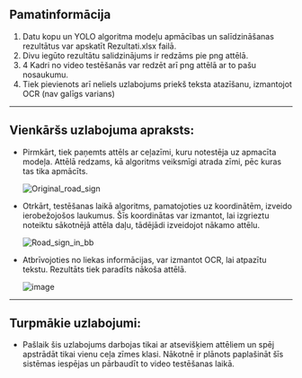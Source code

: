 Pamatinformācija
-
1) Datu kopu un YOLO algoritma modeļu apmācības un salīdzināšanas rezultātus var apskatīt Rezultati.xlsx failā.
2) Divu iegūto rezultātu salidzinājums ir redzāms pie png attēlā.
3) 4 Kadri no video testēšanās var redzēt arī png attēlā ar to pašu nosaukumu.
4) Tiek pievienots arī neliels uzlabojums priekš teksta atazīšanu, izmantojot OCR (nav galīgs varians)

---
Vienkāršs uzlabojuma apraksts:
-
- Pirmkārt, tiek paņemts attēls ar ceļazīmi, kuru notestēja uz apmacīta modeļa. Attēlā redzams, kā algoritms veiksmīgi atrada zīmi, pēc kuras tas tika apmācīts.

  ![Original_road_sign](https://github.com/user-attachments/assets/3a35383d-8c96-4b74-a1af-bb976abca4aa)
- Otrkārt, testēšanas laikā algoritms, pamatojoties uz koordinātēm, izveido ierobežojošos laukumus. Šīs koordinātas var izmantot, lai izgrieztu noteiktu sākotnējā attēla daļu, tādējādi izveidojot nākamo attēlu.
  
  ![Road_sign_in_bb](https://github.com/user-attachments/assets/8a5d8e48-4bcd-4c75-9aa7-9100446dbf5b)
- Atbrīvojoties no liekas informācijas, var izmantot OCR, lai atpazītu tekstu. Rezultāts tiek paradīts nākoša attēlā.

  ![image](https://github.com/user-attachments/assets/3b6388ad-a6c2-4a5d-b904-59e7c7f5cf88)

---
Turpmākie uzlabojumi:
- 
- Pašlaik šis uzlabojums darbojas tikai ar atsevišķiem attēliem un spēj apstrādāt tikai vienu ceļa zīmes klasi. Nākotnē ir plānots paplašināt šīs sistēmas iespējas un pārbaudīt to video testēšanas laikā.

